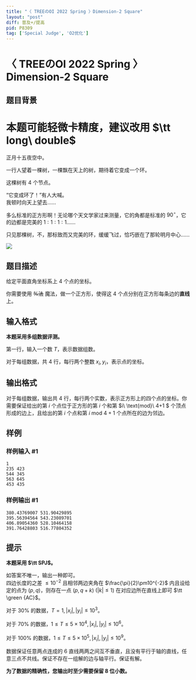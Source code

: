 ```yaml
---
title: "〈 TREEのOI 2022 Spring 〉Dimension-2 Square"
layout: "post"
diff: 普及+/提高
pid: P8309
tag: ['Special Judge', 'O2优化']
---
```

# 〈 TREEのOI 2022 Spring 〉Dimension-2 Square
## 题目背景

# 本题可能轻微卡精度，建议改用 $\tt long\ double$


正月十五夜空中。

一行人望着一棵树，一棵飘在天上的树，期待着它变成一个环。

这棵树有 $4$ 个节点。  

“它变成环了！”有人大喊。  
我顿时向天上望去……  

多么标准的正方形啊！无论哪个天文学家过来测量，它的角都是标准的 $90^{\circ}$，它的边都是完美的 $1:1:1:1$……  

只见那棵树，不，那标致而又完美的环，缓缓飞过，恰巧嵌在了那轮明月中心……

![](https://cdn.pixabay.com/photo/2016/11/29/13/14/full-moon-1869760_960_720.jpg)
## 题目描述

给定平面直角坐标系上 $4$ 个点的坐标。

你需要使用 ~~%法~~ 魔法，做一个正方形，使得这 $4$ 个点分别在正方形每条边的**直线**上。
## 输入格式

**本题采用多组数据评测。**

第一行，输入一个数 $T$，表示数据组数。

对于每组数据，共 $4$ 行，每行两个整数 $x_i,y_i$，表示点的坐标。
## 输出格式

对于每组数据，输出共 $4$ 行，每行两个实数，表示正方形上的四个点的坐标。你需要保证给出的第 $i$ 个点位于正方形的第 $i$ 个和第 $i\ \text{mod}\ 4+1 $ 个顶点形成的边上，且给出的第 $i$ 个点和第 $i\ \text{mod}\ 4+1$ 个点所在的边为邻边。
## 样例

### 样例输入 #1
```
1
235 423
544 345
563 645
453 435
```
### 样例输出 #1
```
380.43769007 531.90429895
395.56394564 543.23089701
406.89054360 528.10464158
391.76428803 516.77804352
```
## 提示

**本题采用 $\tt SPJ$。**

如答案不唯一，输出一种即可。   
四边长度的之差 $\le 10^{-2}$ 且相邻两边夹角在 $\frac{\pi}{2}\pm10^{-2}$ 内且设给定的点为 $(p,q)$，则存在一点 $(p,q+k)\ (|k|\leq1)$ 在对应边所在直线上即可 $\tt \green {AC}$。

对于 $30\%$ 的数据，$T=1,|x_i|,|y_i|\le10^3$。

对于 $70\%$ 的数据，$1\leq T\leq 5\times 10^4,|x_i|,|y_i|\le10^6$。

对于 $100\%$ 的数据，$1\leq T\leq 5\times 10^5,|x_i|,|y_i|\le10^9$。

数据保证任意两点连成的 $6$ 直线两两之间互不垂直，且没有平行于轴的直线，任意三点不共线。保证不存在一组解的边与轴平行。保证有解。

**为了数据的精确性，您输出时至少需要保留 $8$ 位小数。**
